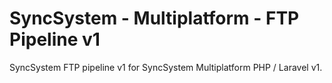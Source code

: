 # SyncSystem - Multiplatform - FTP Pipeline v1
SyncSystem FTP pipeline v1 for SyncSystem Multiplatform PHP / Laravel v1.
